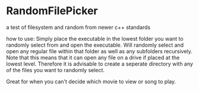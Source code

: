 # RandomFilePicker
a test of filesystem and random from newer c++ standards 

how to use:
Simply place the executable in the lowest folder you want to randomly select from and open the executable. 
Will randomly select and open any regular file within that folder as well as any subfolders recursively. 
Note that this means that it can open any file on a drive if placed at the lowest level. Therefore it is advisable
to create a seperate directory with any of the files you want to randomly select. 

Great for when you can't decide which movie to view or song to play. 
